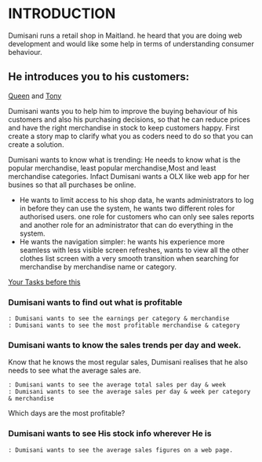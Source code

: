 # INTRODUCTION
Dumisani runs a retail shop in Maitland. he heard that you are doing web development and would like some help in terms of understanding consumer behaviour.

## He introduces you to his customers:
[Queen](https://github.com/Quirky30DevFest/Dumisani-sRetailBusiness/files/1426784/Queen.pdf) and [Tony](https://github.com/Quirky30DevFest/Dumisani-sRetailBusiness/blob/master/Tony.md)
 
 Dumisani wants you to help him to improve the buying behaviour of his customers and also his purchasing decisions, so that he can reduce prices and have the right merchandise in stock to keep customers happy. First create a story map to clarify what you as coders need to do so that you can create a solution.

Dumisani wants to know what is trending: He needs to know what is the popular merchandise, least popular merchandise,Most and least merchandise categories. Infact Dumisani wants a OLX like web app for her busines so that all purchases be online. 
* He wants to limit access to his shop data, he wants administrators to log in before they can use the system, he wants two different roles for authorised users. one role for customers who can only see sales reports and another role for an administrator that can do everything in the system.
* He wants the navigation simpler: he wants his experience more seamless with less visible screen refreshes, wants to view all the other clothes list screen with a very smooth transition when searching for merchandise by merchandise name or category.

[Your Tasks before this](https://github.com/Quirky30DevFest/Dumisani-sRetailBusiness/wiki)

### Dumisani wants to find out what is profitable

    : Dumisani wants to see the earnings per category & merchandise
    : Dumisani wants to see the most profitable merchandise & category

### Dumisani wants to know the sales trends per day and week.

Know that he knows the most regular sales, Dumisani realises that he also needs to see what the average sales are.

    : Dumisani wants to see the average total sales per day & week
    : Dumisani wants to see the average sales per day & week per category & merchandise

Which days are the most profitable?
### Dumisani wants to see His stock info wherever He is

    : Dumisani wants to see the average sales figures on a web page.
